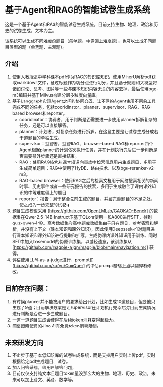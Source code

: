 # 基于Agent和RAG的智能试卷生成系统

这是一个基于Agent和RAG的智能试卷生成系统，目前支持生物、地理、政治和历史的试卷生成，文本为主。

该系统可以生成不同难度的题目（简单题、中等偏上难度题），也可以生成不同题目类型的题（单选题、主观题）。

## 介绍
1. 使用人教版高中学科课本pdf作为RAG的知识库知识，使用MinerU解析pdf获取markdown文件，通过标题作为切分点进行切分，并且基于规则和大模型将诸如讨论、思考、图片等一些与课本知识内容无关的内容去掉，最后使用bge-m3编码并基于Milvus构建分层多粒度向量库。
2. 基于Langgraph实现Agent之间的协同交互，让不同的Agent使用不同的工具完成不同的任务，包括cooridinator、planner、supervisor、RAG、RAG-based browser和reporter。
    - cooridinator：协调者，用于判断是否需要进一步使用planner拆解复杂的任务，还是可以直接解答。
    - planner：计划者，对复杂任务进行拆解，在这里主要是让试卷生成分成若干道题目的单独生成。
    - supervisor：监督者，监督RAG、browser-based RAG和reporter四个Agent根据planner的计划依次执行任务，并在计划执行完后进一步判断是否需要额外步骤还是直接结束。
    - RAG：使用RAG技术从课本知识向量库中检索信息用来生成题目，多用于生成简单题目；RAG中使用了HyDE、路由技术、以及bge-reranker-v2-m3。
    - RAG-based browser：使用RAG之后的检索文档用于网络搜索相关的新闻时事、历史事件或者一些研究报告的搜索，多用于生成融合了课内课外知识的中等难度偏上的题目
    - reporter：报告：用于整合先前生成的题目，并且完善题目的不足之处，使之成为一份完整的试卷q
3. 题目生成模型采用 [https://github.com/OpenLMLab/GAOKAO-Bench] 的数据集在Qwen2.5-14B-Instruct下基于QLora使用一张A800进行SFT，得到quiz-qwen-14B。高考数据集和高中题库数据集由于只有题目、参考答案和解析，并没有上下文（课本知识和课外知识），因此使用Deepseek-r1对题目进行课本知识和课外知识进行提取和扩写，生成伪课内课外知识用于训练。同时SFT中加入basemodel的伪原训练集，以减轻遗忘，该训练集从 [https://github.com/magpie-align/magpie/blob/main/navigation.md] 获得。
4. 评估使用LLM-as-a-judge进行，prompt在 [https://github.com/sofyc/ConQuer] 的评估prompt基础上加以翻译和修改。

## 目前存在问题：
1. 有时候planner并不能按用户的要求给出计划，比如生成10道题目，但是他只生成了9道；目前解决方案是让supervisor在计划执行完毕后对目前生成情况进行判断是否进一步生成题目。
2. 一道一道题目生成会使得在后续token消耗变得超级大。
3. 网络搜索使用的Jina AI有免费token消耗限制。

## 未来研发方向
1. 不止步于基于本低知识库的试卷生成系统，而是支持用户实时上传pdf，实时根据给定pdf生成题目、试卷。
2. 加入问答系统，给用户解答问题。
3. 目前仅仅支持纯文本且题目token量没那么大的生物、地理、历史、政治，未来可以加上语文、英语、数学等。